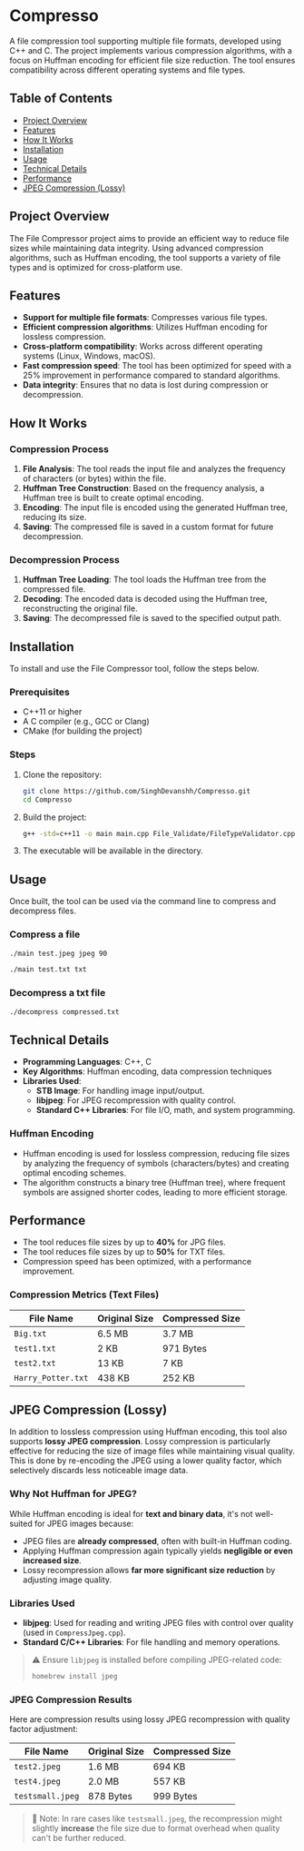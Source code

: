 # Compresso

A file compression tool supporting multiple file formats, developed using C++ and C. The project implements various compression algorithms, with a focus on Huffman encoding for efficient file size reduction. The tool ensures compatibility across different operating systems and file types.

## Table of Contents

- [Project Overview](#project-overview)
- [Features](#features)
- [How It Works](#how-it-works)
- [Installation](#installation)
- [Usage](#usage)
- [Technical Details](#technical-details)
- [Performance](#performance)
- [JPEG Compression (Lossy)](#jpeg-compression-lossy)

## Project Overview

The File Compressor project aims to provide an efficient way to reduce file sizes while maintaining data integrity. Using advanced compression algorithms, such as Huffman encoding, the tool supports a variety of file types and is optimized for cross-platform use.

## Features

- **Support for multiple file formats**: Compresses various file types.
- **Efficient compression algorithms**: Utilizes Huffman encoding for lossless compression.
- **Cross-platform compatibility**: Works across different operating systems (Linux, Windows, macOS).
- **Fast compression speed**: The tool has been optimized for speed with a 25% improvement in performance compared to standard algorithms.
- **Data integrity**: Ensures that no data is lost during compression or decompression.

## How It Works

### Compression Process

1. **File Analysis**: The tool reads the input file and analyzes the frequency of characters (or bytes) within the file.
2. **Huffman Tree Construction**: Based on the frequency analysis, a Huffman tree is built to create optimal encoding.
3. **Encoding**: The input file is encoded using the generated Huffman tree, reducing its size.
4. **Saving**: The compressed file is saved in a custom format for future decompression.

### Decompression Process

1. **Huffman Tree Loading**: The tool loads the Huffman tree from the compressed file.
2. **Decoding**: The encoded data is decoded using the Huffman tree, reconstructing the original file.
3. **Saving**: The decompressed file is saved to the specified output path.

## Installation

To install and use the File Compressor tool, follow the steps below.

### Prerequisites

- C++11 or higher
- A C compiler (e.g., GCC or Clang)
- CMake (for building the project)

### Steps

1. Clone the repository:
   ```bash
   git clone https://github.com/SinghDevanshh/Compresso.git
   cd Compresso
   ```

2. Build the project:
   ```bash
   g++ -std=c++11 -o main main.cpp File_Validate/FileTypeValidator.cpp Jpeg/Libjpeg_lossy/LossyJpegCompressor.cpp -I/opt/homebrew/opt/jpeg/include   -L/opt/homebrew/opt/jpeg/lib   -ljpeg
   ```

3. The executable will be available in the directory.

## Usage

Once built, the tool can be used via the command line to compress and decompress files.

### Compress a file
```bash
./main test.jpeg jpeg 90

./main test.txt txt 

```

### Decompress a txt file
```bash
./decompress compressed.txt
```

## Technical Details

- **Programming Languages**: C++, C
- **Key Algorithms**: Huffman encoding, data compression techniques
- **Libraries Used**:
  - **STB Image**: For handling image input/output.
  - **libjpeg**: For JPEG recompression with quality control.
  - **Standard C++ Libraries**: For file I/O, math, and system programming.

### Huffman Encoding

- Huffman encoding is used for lossless compression, reducing file sizes by analyzing the frequency of symbols (characters/bytes) and creating optimal encoding schemes.
- The algorithm constructs a binary tree (Huffman tree), where frequent symbols are assigned shorter codes, leading to more efficient storage.

## Performance

- The tool reduces file sizes by up to **40%** for JPG files.
- The tool reduces file sizes by up to **50%** for TXT files.
- Compression speed has been optimized, with a performance improvement.

### Compression Metrics (Text Files)

| File Name           | Original Size | Compressed Size |
|---------------------|---------------|------------------|
| `Big.txt`           | 6.5 MB        | 3.7 MB           |
| `test1.txt`         | 2 KB          | 971 Bytes        |
| `test2.txt`         | 13 KB         | 7 KB             |
| `Harry_Potter.txt`  | 438 KB        | 252 KB           |

## JPEG Compression (Lossy)

In addition to lossless compression using Huffman encoding, this tool also supports **lossy JPEG compression**. Lossy compression is particularly effective for reducing the size of image files while maintaining visual quality. This is done by re-encoding the JPEG using a lower quality factor, which selectively discards less noticeable image data.

### Why Not Huffman for JPEG?

While Huffman encoding is ideal for **text and binary data**, it's not well-suited for JPEG images because:
- JPEG files are **already compressed**, often with built-in Huffman coding.
- Applying Huffman compression again typically yields **negligible or even increased size**.
- Lossy recompression allows **far more significant size reduction** by adjusting image quality.

### Libraries Used

- **libjpeg**: Used for reading and writing JPEG files with control over quality (used in `CompressJpeg.cpp`).
- **Standard C/C++ Libraries**: For file handling and memory operations.

> ⚠️ Ensure `libjpeg` is installed before compiling JPEG-related code:
> ```bash
> homebrew install jpeg
> ```

### JPEG Compression Results

Here are compression results using lossy JPEG recompression with quality factor adjustment:

| File Name        | Original Size | Compressed Size |
|------------------|----------------|------------------|
| `test2.jpeg`     | 1.6 MB         | 694 KB           |
| `test4.jpeg`     | 2.0 MB         | 557 KB           |
| `testsmall.jpeg` | 878 Bytes      | 999 Bytes        |

> 📌 Note: In rare cases like `testsmall.jpeg`, the recompression might slightly **increase** the file size due to format overhead when quality can't be further reduced.

